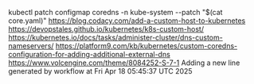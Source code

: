 kubectl patch configmap coredns -n kube-system --patch "$(cat core.yaml)"
https://blog.codacy.com/add-a-custom-host-to-kubernetes
https://devopstales.github.io/kubernetes/k8s-custom-host/
https://kubernetes.io/docs/tasks/administer-cluster/dns-custom-nameservers/
https://platform9.com/kb/kubernetes/custom-coredns-configuration-for-adding-additional-external-dns
https://www.volcengine.com/theme/8084252-S-7-1
Adding a new line generated by workflow at Fri Apr 18 05:45:37 UTC 2025
